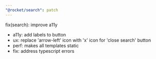 ```yaml
---
"@rocket/search": patch
---
```


fix(search): improve a11y

- a11y: add labels to button
- ux: replace 'arrow-left' icon with 'x' icon for 'close search' button
- perf: makes all templates static
- fix: address typescript errors
